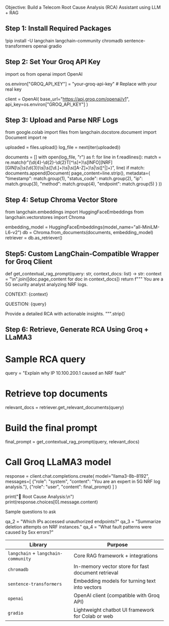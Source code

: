 Objective: Build a Telecom Root Cause Analysis (RCA) Assistant using LLM + RAG

Step 1: Install Required Packages
------------------------------------

!pip install -U langchain langchain-community chromadb sentence-transformers openai gradio


Step 2: Set Your Groq API Key
------------------

import os
from openai import OpenAI

os.environ["GROQ_API_KEY"] = "your-groq-api-key"  # Replace with your real key

client = OpenAI(
    base_url="https://api.groq.com/openai/v1",
    api_key=os.environ["GROQ_API_KEY"]
)


Step 3: Upload and Parse NRF Logs
--------------------------------------

from google.colab import files
from langchain.docstore.document import Document
import re

uploaded = files.upload()
log_file = next(iter(uploaded))

documents = []
with open(log_file, "r") as f:
    for line in f.readlines():
        match = re.match(r"(\d{4}-\d{2}-\d{2}T[^\s]+)\s\[INFO\]\[NRF\]\[GIN\]\s\|\s(\d{3})\s\|\s([\d\.]+)\s\|\s([A-Z]+)\s\|\s([^|]+)", line)
        if match:
            documents.append(Document(
                page_content=line.strip(),
                metadata={
                    "timestamp": match.group(1),
                    "status_code": match.group(2),
                    "ip": match.group(3),
                    "method": match.group(4),
                    "endpoint": match.group(5)
                }
            ))

Step 4: Setup Chroma Vector Store
---------------------------------------

from langchain.embeddings import HuggingFaceEmbeddings
from langchain.vectorstores import Chroma

embedding_model = HuggingFaceEmbeddings(model_name="all-MiniLM-L6-v2")
db = Chroma.from_documents(documents, embedding_model)
retriever = db.as_retriever()


Step5: Custom LangChain-Compatible Wrapper for Groq Client
-------------------------------------------------------------

def get_contextual_rag_prompt(query: str, context_docs: list) -> str:
    context = "\n".join([doc.page_content for doc in context_docs])
    return f"""
You are a 5G security analyst analyzing NRF logs.

CONTEXT:
{context}

QUESTION:
{query}

Provide a detailed RCA with actionable insights.
""".strip()

Step 6: Retrieve, Generate RCA Using Groq + LLaMA3
--------------------------------------------------

# Sample RCA query
query = "Explain why IP 10.100.200.1 caused an NRF fault"

# Retrieve top documents
relevant_docs = retriever.get_relevant_documents(query)

# Build the final prompt
final_prompt = get_contextual_rag_prompt(query, relevant_docs)

# Call Groq LLaMA3 model
response = client.chat.completions.create(
    model="llama3-8b-8192",
    messages=[
        {"role": "system", "content": "You are an expert in 5G NRF log analysis."},
        {"role": "user", "content": final_prompt}
    ]
)

print("📍 Root Cause Analysis:\n")
print(response.choices[0].message.content)


Sample questions to ask

qa_2 = "Which IPs accessed unauthorized endpoints?"
qa_3 = "Summarize deletion attempts on NRF instances."
qa_4 = "What fault patterns were caused by 5xx errors?"



| Library                             | Purpose                                            |
| ----------------------------------- | -------------------------------------------------- |
| `langchain` + `langchain-community` | Core RAG framework + integrations                  |
| `chromadb`                          | In-memory vector store for fast document retrieval |
| `sentence-transformers`             | Embedding models for turning text into vectors     |
| `openai`                            | OpenAI client (compatible with Groq API)           |
| `gradio`                            | Lightweight chatbot UI framework for Colab or web  |


